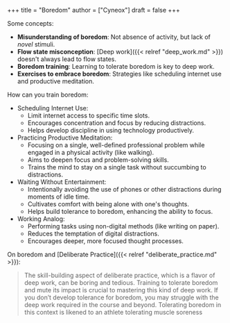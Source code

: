 +++
title = "Boredom"
author = ["Cyneox"]
draft = false
+++

Some concepts:

-   **Misunderstanding of boredom**: Not absence of activity, but lack of _novel_ stimuli.
-   **Flow state misconception**: [Deep work]({{< relref "deep_work.md" >}}) doesn't always lead to flow states.
-   **Boredom training**: Learning to tolerate boredom is key to deep work.
-   **Exercises to embrace boredom**: Strategies like scheduling internet use and productive meditation.

How can you train boredom:

-   Scheduling Internet Use:
    -   Limit internet access to specific time slots.
    -   Encourages concentration and focus by reducing distractions.
    -   Helps develop discipline in using technology productively.
-   Practicing Productive Meditation:
    -   Focusing on a single, well-defined professional problem while engaged in a physical activity (like walking).
    -   Aims to deepen focus and problem-solving skills.
    -   Trains the mind to stay on a single task without succumbing to distractions.
-   Waiting Without Entertainment:
    -   Intentionally avoiding the use of phones or other distractions during moments of idle time.
    -   Cultivates comfort with being alone with one's thoughts.
    -   Helps build tolerance to boredom, enhancing the ability to focus.
-   Working Analog:
    -   Performing tasks using non-digital methods (like writing on paper).
    -   Reduces the temptation of digital distractions.
    -   Encourages deeper, more focused thought processes.

On boredom and [Deliberate Practice]({{< relref "deliberate_practice.md" >}}):

> The skill-building aspect of deliberate practice, which is a flavor of deep
> work, can be boring and tedious. Training to tolerate boredom and mute its
> impact is crucial to mastering this kind of deep work. If you don’t develop
> tolerance for boredom, you may struggle with the deep work required in the
> course and beyond. Tolerating boredom in this context is likened to an athlete
> tolerating muscle soreness
